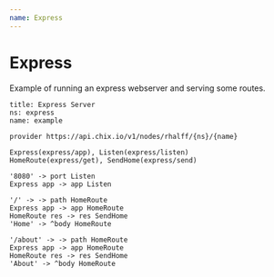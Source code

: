 ```yaml
---
name: Express
---
```


# Express

Example of running an express webserver and serving some routes.

```
title: Express Server
ns: express
name: example

provider https://api.chix.io/v1/nodes/rhalff/{ns}/{name}

Express(express/app), Listen(express/listen)
HomeRoute(express/get), SendHome(express/send)

'8080' -> port Listen
Express app -> app Listen

'/' -> -> path HomeRoute
Express app -> app HomeRoute
HomeRoute res -> res SendHome
'Home' -> ^body HomeRoute

'/about' -> -> path HomeRoute
Express app -> app HomeRoute
HomeRoute res -> res SendHome
'About' -> ^body HomeRoute
```